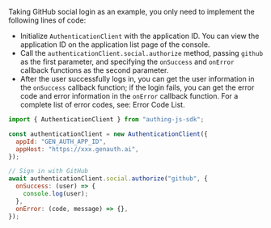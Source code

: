 Taking GitHub social login as an example, you only need to implement the following lines of code:

- Initialize `AuthenticationClient` with the application ID. You can view the application ID on the application list page of the console.
- Call the `authenticationClient.social.authorize` method, passing `github` as the first parameter, and specifying the `onSuccess` and `onError` callback functions as the second parameter.
- After the user successfully logs in, you can get the user information in the `onSuccess` callback function; if the login fails, you can get the error code and error information in the `onError` callback function. For a complete list of error codes, see: Error Code List.

```javascript
import { AuthenticationClient } from "authing-js-sdk";

const authenticationClient = new AuthenticationClient({
  appId: "GEN_AUTH_APP_ID",
  appHost: "https://xxx.genauth.ai",
});

// Sign in with GitHub
await authenticationClient.social.authorize("github", {
  onSuccess: (user) => {
    console.log(user);
  },
  onError: (code, message) => {},
});
```
